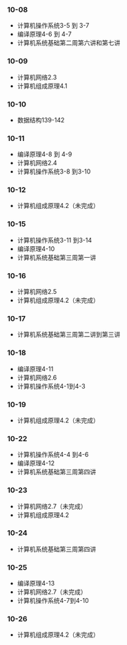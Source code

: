 ### 10-08
* 计算机操作系统3-5 到 3-7
* 编译原理4-6 到 4-7
* 计算机系统基础第二周第六讲和第七讲
### 10-09
* 计算机网络2.3
* 计算机组成原理4.1
### 10-10
* 数据结构139-142
### 10-11
* 编译原理4-8 到 4-9
* 计算机网络2.4
* 计算机操作系统3-8 到3-10
### 10-12
* 计算机组成原理4.2（未完成）
### 10-15
* 计算机操作系统3-11 到3-14
* 编译原理4-10
* 计算机系统基础第三周第一讲
### 10-16
* 计算机网络2.5
* 计算机组成原理4.2（未完成）
### 10-17
* 计算机系统基础第三周第二讲到第三讲
### 10-18
* 编译原理4-11
* 计算机网络2.6
* 计算机操作系统4-1到4-3
### 10-19
* 计算机组成原理4.2（未完成）
### 10-22
* 计算机操作系统4-4 到4-6
* 编译原理4-12
* 计算机系统基础第三周第四讲
### 10-23
* 计算机网络2.7（未完成）
* 计算机组成原理4.2
### 10-24
* 计算机系统基础第三周第四讲
### 10-25
* 编译原理4-13
* 计算机网络2.7（未完成）
* 计算机操作系统4-7到4-10
### 10-26
* 计算机组成原理4.2（未完成）